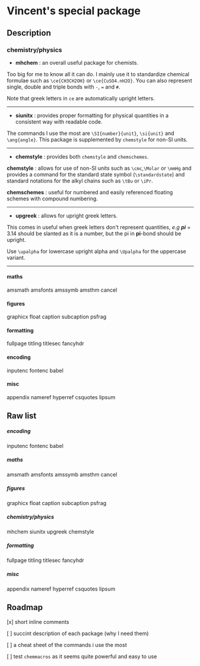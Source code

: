 # Vincent's special package

## Description


### chemistry/physics

- **mhchem** : an overall useful package for chemists.

Too big for me to know all it can do. I mainly use it to standardize
chemical formulae such as `\ce{CH3CH2OH}` or `\ce{CuSO4.nH2O}`. You can
also represent single, double and triple bonds with `-`, `=` and `#`.

Note that greek letters in `ce` are automatically upright letters.

---

- **siunitx** : provides proper formatting for physical quantities in a consistent
way with readable code.

The commands I use the most are `\SI{number}{unit}`,
`\si{unit}` and `\ang{angle}`. This package is supplemented by `chemstyle`
for non-SI units.

---

- **chemstyle** : provides both `chemstyle` and `chemschemes`.

**chemstyle** : allows for use of non-SI units such as `\cmc`,`\Molar` or `\mmHg`
and provides a command for the standard state symbol (`\standardstate`)
and standard notations for the alkyl chains such as `\tBu` or `\iPr`.

**chemschemes** : useful for numbered and easily referenced
floating schemes with compound numbering.

---

- **upgreek** : allows for upright greek letters.

This comes in useful
when greek letters don't represent quantities, _e.g_ __*pi*__ = 3.14 
should be slanted as it is a number, 
but the pi in **pi**-bond should be upright.

Use `\upalpha` for lowercase upright alpha and `\Upalpha` for the
uppercase variant.

---

#### maths
amsmath
amsfonts
amssymb
amsthm
cancel

#### figures
graphicx
float
caption
subcaption
psfrag


#### formatting
fullpage
titling
titlesec
fancyhdr


#### encoding
inputenc
fontenc
babel


#### misc
appendix
nameref
hyperref
csquotes
lipsum


## Raw list

##### encoding
inputenc
fontenc
babel

##### maths
amsmath
amsfonts
amssymb
amsthm
cancel

##### figures
graphicx
float
caption
subcaption
psfrag

##### chemistry/physics
mhchem
siunitx
upgreek
chemstyle

##### formatting
fullpage
titling
titlesec
fancyhdr

##### misc
appendix
nameref
hyperref
csquotes
lipsum


## Roadmap

[x] short inline comments

[ ] succint description of each package (why I need them)

[ ] a cheat sheet of the commands i use the most

[ ] test `chemmacros` as it seems quite powerful and easy to use
